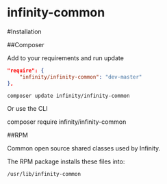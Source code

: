 infinity-common
===============

#Installation

##Composer

Add to your requirements and run update

```json
"require": {
    "infinity/infinity-common": "dev-master"
},
```

```sh
composer update infinity/infinity-common
```


Or use the CLI

composer require infinity/infinity-common

##RPM

Common open source shared classes used by Infinity.

The RPM package installs these files into:

    /usr/lib/infinity-common


